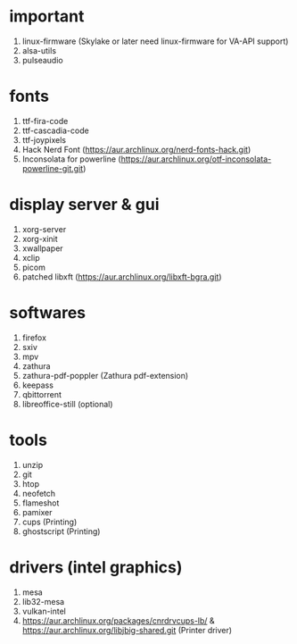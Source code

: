 # important
1) linux-firmware (Skylake or later need linux-firmware for VA-API support)
2) alsa-utils
3) pulseaudio

# fonts
1) ttf-fira-code
2) ttf-cascadia-code
3) ttf-joypixels
4) Hack Nerd Font (https://aur.archlinux.org/nerd-fonts-hack.git)
5) Inconsolata for powerline (https://aur.archlinux.org/otf-inconsolata-powerline-git.git)

# display server & gui
1) xorg-server
2) xorg-xinit
3) xwallpaper
4) xclip
5) picom
6) patched libxft (https://aur.archlinux.org/libxft-bgra.git)

# softwares
1) firefox
2) sxiv
3) mpv
4) zathura
5) zathura-pdf-poppler (Zathura pdf-extension)
6) keepass
7) qbittorrent
8) libreoffice-still (optional)

# tools
1) unzip
2) git
3) htop
4) neofetch
5) flameshot
6) pamixer
7) cups (Printing)
8) ghostscript (Printing)

# drivers (intel graphics)
1) mesa
2) lib32-mesa
3) vulkan-intel
4) https://aur.archlinux.org/packages/cnrdrvcups-lb/ & https://aur.archlinux.org/libjbig-shared.git (Printer driver)
